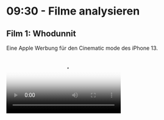 # 09:30 - Filme analysieren

## Film 1: Whodunnit 
Eine Apple Werbung für den Cinematic mode des iPhone 13.

<video src="/videos/examples/whodunnit.mp4" controls poster="/videos/examples/whodunnit.jpg" />

### Techniken
Welche Techniken wurden verwendet?

::: details Dollyfahrt
<video src="/videos/examples/whodunnit-dolly.mp4" autoplay muted loop/>
Eine langsame Kamerafahrt in das Bild hinein kann Tiefe im Bild erzeugen.

Letztendliches Freigeben eines zweiten Bildes, Zusammenfügen von zwei Spielorten / Situationen.

::: tip Kranfahrt
Außerdem wird hier mit einem Kran gearbeitet, um die Kamera ins Bild zu positionieren, diese aus Hollywood Filmen wohlbekannte Bewegung verstärkt den kinematischen Effekt noch weiter ...
:::

::: details Szenenbild
Bei einem interessanten und filmischen Szenenbild vernachlässigt das Publikum die technischen Umstände und gibt sich der erzählten Welt hin.
![Dolly](/images/examples/example2.jpg)

::: tip Licht und Kadrage
Zusätzlich ist das Bild sehr symmetrisch arrangiert, was eine stärkere Bild-Ästhetik erzeugt als vom Auge / von zufälligen Handybildern gewohnt.
:::

::: details Bildkomposition
In dieser Szene liegt eine unbehagende, ungewisse Grundstimmung vor. 
Parallel dazu wird der Detektiv in eine ungewöhnliche Bildposition kadriert (Er blickt aus dem Bild heraus). 

Zeitgleich wird dadurch der Blick auf die Beschuldigten freigegeben.
![Dolly](/images/examples/example3.jpg)

::: tip Unschärfe
Hintergrund und Vordergrund werden zusätzlich durch getrennte Schärfeebenen separiert.
:::

::: details Perspektive
![Dolly](/images/examples/example4.jpg)

Aus einer ungewohnten Perspektive zu filmen kann helfen den Sehgewohnheiten zu entkommen. 
Hier ergibt sich aber noch ein anderer Nutzen, wir begeben uns wortwörtlich auf eine Ebene mit dem Hund. 

::: tip Bildtiefe
In diesem Bild gibt es keine sog. Leading Lines. Linien führen nicht in das Bild, sondern nur horizontal und vertikal, aber nicht zum Blickpunkt des Bildes.
Verstärkend wird hier auch direkt gegen eine Wand gefilmt, anstatt sich der Perspektiven einer Zimmerecke zu bedienen.

Der Blick wird stattdessen über Helle und Dunkle Bildbereiche gelenkt. Heller Teppich, heller Hund. Dunkles Holz im Hintergrund.

Die Kombination dieser beiden Mittel führt für den Hund, und dadurch für das Publikum, zu einer Situation ohne Fluchtmöglichkeit, die bedrängend wirkt.
:::

::: details Shots mit Licht verbinden
<video src="/videos/examples/whodunnit-connect.mp4" autoplay muted loop/>
Um Übergänge zwischen Einstellungen weicher zu machen, huscht ein Schatten über das Kind als der Detektiv vorbeiläuft.
:::

::: details Unterschied zwischen Handy und optischer Schärfeverlagerung
<video src="/videos/examples/whodunnit-breathing.mp4" autoplay muted loop/>
Ein als Focus breathing (Atmen) bezeichnetes Phänomen sorgt bei optischer Schärfeverlagerung für einen leichten Zoom im Bild, der Zoom wird von einigen Handy Kamera Apps imitiert.
:::

::: details Seitlicher Dolly (Trucking shot)

<video src="/videos/examples/whodunnit-end.mp4" autoplay muted loop/>

Wie in der ersten Szene wird hier sehr elegant eine Kamerabewegung gewählt, um zwei Einstellungen / Situationen miteinander zu verbinden.

::: tip Filmanfang- und Ende
Ein häufig genutztes Filmstilmittel ist Eintritts und Austrittspunkt einer Geschichte in Verbindung zu setzten. Häufig passiert dies über Ähnlichkeiten in erster und letzter Einstellung.
:::

### Analyse
::: warning Was empfinden wir an diesem Beispiel als "filmisch"? 
Wie könnten einzelne Aspekte mit einfachen Mitteln nachgemacht werden?
:::

## :bellhop_bell: Pause

## Film 2: Invasion
Ein Sci-fi Kurzfilm.

<video src="/videos/examples/invasion.mp4" style="aspect-ratio:auto;" controls poster="/videos/examples/invasion.jpg" />

### Techniken
Welche Techniken wurden verwendet?

::: details Leading lines
![Dolly](/images/examples/example7.jpg)
In diesem Bild führen sog. Leading lines auf ein Bildzentrum hin, um das Auge zu lenken. Das Ganze wird verstärkt durch eine Dollyfahrt, die auch signalisiert, dass hier eine Geschichte stattfinden wird.
![Dolly](/images/examples/example7-arrows.jpg)
:::

::: details Cinematische Titel
![Dolly](/images/examples/example8.jpg)
Viel Abstand, klarer Kontrast, leichter Zoom - ein Beispiel für einen kinematischen Titel.
:::

::: details Atmosphäre
![Dolly](/images/examples/example9.jpg)
Film lebt von aufgebauter Atmosphäre. Hier werden simplen Formen in einer Darstellung gezeigt, in der sie ästhetisch wahrgenommen wirken und das Publikum damit an zurückliegende Lebenssituationen und damit verknüpfte Emotionen erinnert.
:::

::: details Weiches Licht
![Dolly](/images/examples/example10.jpg)
Es wurde bei Sonnenaufgang gefilmt, um weiche Schatten und einen kalt-warm Verlauf im Himmel zu erzeugen.
::: tip Orange & Türkis
... sind die im Filmbereich am häufigsten verwendeten komplementäre Farbpaare, da sie meist natürlich auftreten (Hautfarbe/Holz und Himmel/Wasser) und dann nur noch etwas gepushed werden müssen, um wunderschönen Farbkontrast zu erzielen.
:::

::: details Silhouette
![Dolly](/images/examples/example11.jpg)
Verstärkt den Fokus auf die Atmosphäre, indem der:die Protagonist:in nur schemenhaft gezeigt wird.
:::

::: details Extreme Close-up
![Dolly](/images/examples/example12.jpg)
Intesive Erfahrung durch sehr nahe Kameraeinstellung. Im echten Leben müsste sich eine Person in wenigen cm Abstand zu dem Objekt befinden, zusätzliche Sinne wie z.B. Geruchs- und Tempereratursinn würden dabei angesprochen werden.
:::

::: details Durch andere Objekte Filmen
![Dolly](/images/examples/example14.jpg)
Nutzen von Reflektionen in Glasscheiben, Spiegeln oder Flüssigkeiten.
::: tip Kreativ werden
Es kann auch in eine Flasche auf dem Meer / von unten durch ein Glas / in einer Mikrowelle oder durch eine Kloschüssel gefilmt werden.
:::


::: details Locations
![Dolly](/images/examples/example15.jpg)
Die Produktion kann hochwertig wirken, wenn uns die Locations nur selten oder gar nicht in der gezeigten Form im Alltag begegnen, wie zum Beispiel ein Krankenhaus oder eine vermeintliche Area51 Station.
:::

::: details Formen
Als Ausdruck von Gefühlen & Lebenssituationen der Protagonist:innen.
<video src="/videos/examples/invasion-shape.mp4" poster="/images/examples/example16.jpg" style="aspect-ratio:auto;" loop muted autoplay />
::: tip Kombination
Hier wird das ganze noch mit einer Rausfahrt aus dem Bild verstärkt. Die Protagonistin wirkt alleine gelassen und durch den kleinen Kreis isoliert.
:::

::: details Dollyfahrt + Silhouette
Am Ende dieser Dollyfahrt schliesst sich aus den Silhouetten von Parkhaus und Darstellerin eine weitere Form, das Viereck.
<video src="/videos/examples/invasion-silhouette.mp4" style="aspect-ratio:auto;" loop muted autoplay />
:::

### Analyse
::: warning Was empfinden wir an diesem Beispiel als "filmisch"?
Wie könnten einzelne Aspekte mit einfachen Mitteln nachgemacht werden?
:::

## :bellhop_bell: Pause

## :gift: Film 3: Behind the scenes
Falls Interesse und Zeit besteht, hier ein Blick hinter die Kulissen mit Phone 13 Pro, der zweifachen Oscar®-Preisträgerin Kathryn Bigelow und dem Oscar®-nominierten Kameramann Greig Fraser.

<video src="/videos/examples/bts.mp4" controls poster="/videos/examples/bts.jpg" />

::: warning Welche Techniken waren hinter den Kulissen zu sehen?
Wie könnten einzelne Aspekte mit einfachen Mitteln nachgemacht werden?
:::
